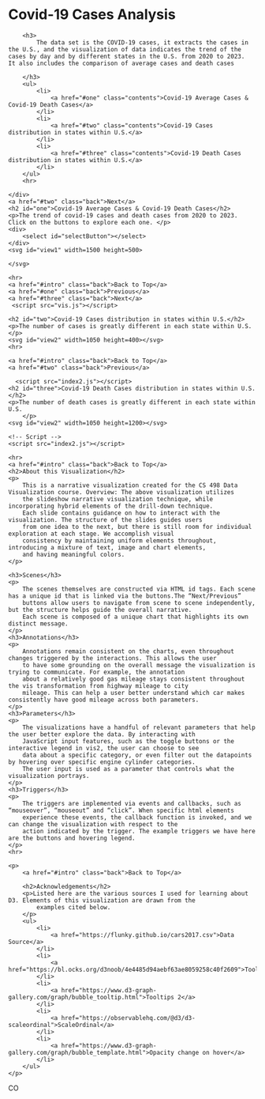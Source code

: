 <!DOCTYPE html>
<html>
<script src="https://d3js.org/d3.v7.min.js"></script>
<head>
    <title>Covid-19 Cases from 2020 to 2023</title>
    <link rel="stylesheet" type="text/css" href="index.css">
</head>
    <h1 id="intro">Covid-19 Cases Analysis</h1>
    <div>
       
        <h3>
            The data set is the COVID-19 cases, it extracts the cases in the U.S., and the visualization of data indicates the trend of the cases by day and by different states in the U.S. from 2020 to 2023.  It also includes the comparison of average cases and death cases
           
        </h3>
        <ul>
            <li>
                <a href="#one" class="contents">Covid-19 Average Cases & Covid-19 Death Cases</a>
            </li>
            <li>
                <a href="#two" class="contents">Covid-19 Cases distribution in states within U.S.</a>
            </li>
            <li>
                <a href="#three" class="contents">Covid-19 Death Cases distribution in states within U.S.</a>
            </li>
        </ul>
        <hr>

    </div>
    <a href="#two" class="back">Next</a>
    <h2 id="one">Covid-19 Average Cases & Covid-19 Death Cases</h2>
    <p>The trend of covid-19 cases and death cases from 2020 to 2023. Click on the buttons to explore each one. </p>
    <div>
        <select id="selectButton"></select>
    </div>
    <svg id="view1" width=1500 height=500>

    </svg>

    <hr>
    <a href="#intro" class="back">Back to Top</a>
    <a href="#one" class="back">Previous</a>
    <a href="#three" class="back">Next</a>
     <script src="vis.js"></script>
  
    <h2 id="two">Covid-19 Cases distribution in states within U.S.</h2>
    <p>The number of cases is greatly different in each state within U.S.
    </p>
    <svg id="view2" width=1050 height=400></svg>
    <hr>

    <a href="#intro" class="back">Back to Top</a>
    <a href="#two" class="back">Previous</a>
  
      <script src="index2.js"></script>
    <h2 id="three">Covid-19 Death Cases distribution in states within U.S.</h2>
    <p>The number of death cases is greatly different in each state within U.S.
        </p>
    <svg id="view2" width=1050 height=1200></svg>

    <!-- Script -->
    <script src="index2.js"></script>

    <hr>
    <a href="#intro" class="back">Back to Top</a>
    <h2>About this Visualization</h2>
    <p>
        This is a narrative visualization created for the CS 498 Data Visualization course. Overview: The above visualization utilizes
        the slideshow narrative visualization technique, while incorporating hybrid elements of the drill-down technique.
        Each slide contains guidance on how to interact with the visualization. The structure of the slides guides users
        from one idea to the next, but there is still room for individual exploration at each stage. We accomplish visual
        consistency by maintaining uniform elements throughout, introducing a mixture of text, image and chart elements,
        and having meaningful colors.
    </p>

    <h3>Scenes</h3>
    <p>
        The scenes themselves are constructed via HTML id tags. Each scene has a unique id that is linked via the buttons.The “Next/Previous”
        buttons allow users to navigate from scene to scene independently, but the structure helps guide the overall narrative.
        Each scene is composed of a unique chart that highlights its own distinct message.
    </p>
    <h3>Annotations</h3>
    <p>
        Annotations remain consistent on the charts, even throughout changes triggered by the interactions. This allows the user
        to have some grounding on the overall message the visualization is trying to communicate. For example, the annotation
        about a relatively good gas mileage stays consistent throughout the vis transformation from highway mileage to city
        mileage. This can help a user better understand which car makes consistently have good mileage across both parameters.
    </p>
    <h3>Parameters</h3>
    <p>
        The visualizations have a handful of relevant parameters that help the user better explore the data. By interacting with
        JavaScript input features, such as the toggle buttons or the interactive legend in vis2, the user can choose to see
        data about a specific category, or even filter out the datapoints by hovering over specific engine cylinder categories.
        The user input is used as a parameter that controls what the visualization portrays.
    </p>
    <h3>Triggers</h3>
    <p>
        The triggers are implemented via events and callbacks, such as “mouseover”, “mouseout” and “click”. When specific html elements
        experience these events, the callback function is invoked, and we can change the visualization with respect to the
        action indicated by the trigger. The example triggers we have here are the buttons and hovering legend.
    </p>
    <hr>

    <p>
        <a href="#intro" class="back">Back to Top</a>

        <h2>Acknowledgements</h2>
        <p>Listed here are the various sources I used for learning about D3. Elements of this visualization are drawn from the
            examples cited below.
        </p>
        <ul>
            <li>
                <a href="https://flunky.github.io/cars2017.csv">Data Source</a>
            </li>
            <li>
                <a href="https://bl.ocks.org/d3noob/4e4485d94aebf63ae8059258c40f2609">Tooltips</a>
            </li>
            <li>
                <a href="https://www.d3-graph-gallery.com/graph/bubble_tooltip.html">Tooltips 2</a>
            </li>
            <li>
                <a href="https://observablehq.com/@d3/d3-scaleordinal">ScaleOrdinal</a>
            </li>
            <li>
                <a href="https://www.d3-graph-gallery.com/graph/bubble_template.html">Opacity change on hover</a>
            </li>
        </ul>
    </p>
</body>

</html>CO
